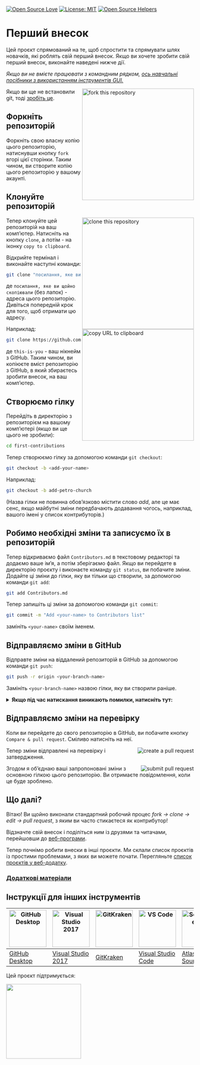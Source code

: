 [![Open Source Love](https://firstcontributions.github.io/open-source-badges/badges/open-source-v1/open-source.svg)](https://github.com/firstcontributions/open-source-badges)
[![License: MIT](https://img.shields.io/badge/License-MIT-green.svg)](https://opensource.org/licenses/MIT)
[![Open Source Helpers](https://www.codetriage.com/roshanjossey/first-contributions/badges/users.svg)](https://www.codetriage.com/roshanjossey/first-contributions)

# Перший внесок

Цей проєкт спрямований на те, щоб спростити та спрямувати шлях новачків, які роблять свій перший внесок. Якщо ви хочете зробити свій перший внесок, виконайте наведені нижче дії.

_Якщо ви не вмієте працювати з командним рядком, [ось навчальні посібники з використанням інструментів GUI.](#tutorials-using-other-tools)_

<img align="right" width="300" src="https://firstcontributions.github.io/assets/Readme/fork.png" alt="fork this repository" />

Якщо ви ще не встановили git, тоді [зробіть це](https://help.github.com/articles/set-up-git/).

## Форкніть репозиторій

Форкніть свою власну копію цього репозиторію, натиснувши кнопку `fork` вгорі цієї сторінки.
Таким чином, ви створите копію цього репозиторію у вашому акаунті.

## Клонуйте репозиторій

<img align="right" width="300" src="https://firstcontributions.github.io/assets/Readme/clone.png" alt="clone this repository" />

Тепер клонуйте цей репозиторій на ваш комп’ютер. Натисніть на кнопку `clone`, а потім - на іконку `copy to clipboard`.

Відкрийте термінал і виконайте наступні команди:

```bash
git clone "посилання, яке ви щойно скопіювали"
```

де `посилання, яке ви щойно скопіювали` (без лапок) - адреса цього репозиторію. Дивіться попередній крок для того, щоб отримати цю адресу.

<img align="right" width="300" src="https://firstcontributions.github.io/assets/Readme/copy-to-clipboard.png" alt="copy URL to clipboard" />

Наприклад:

```bash
git clone https://github.com/this-is-you/first-contributions.git
```

де `this-is-you` - ваш нікнейм з GitHub. Таким чином, ви копіюєте вміст репозиторію з GitHub, в який збираєтесь зробити внесок, на ваш комп’ютер.

## Створюємо гілку

Перейдіть в директорію з репозиторієм на вашому комп’ютері (якщо ви ще цього не зробили):

```bash
cd first-contributions
```

Тепер створюємо гілку за допомогою команди `git checkout`:

```bash
git checkout -b <add-your-name>
```

Наприклад:

```bash
git checkout -b add-petro-church
```

(Назва гілки не повинна обов’язково містити слово _add_, але це має сенс, якщо майбутні зміни передбачають додавання чогось, наприклад, вашого імені у список контрибуторів.)

## Робимо необхідні зміни та записуємо їх в репозиторій

Тепер відкриваємо файл `Contributors.md` в текстовому редакторі та додаємо ваше ім’я, а потім зберігаємо файл. Якщо ви перейдете в директорію проєкту і виконаєте команду `git status`, ви побачите зміни. Додайте ці зміни до гілки, яку ви тільки що створили, за допомогою команди `git add`:

```bash
git add Contributors.md
```

Тепер запишіть ці зміни за допомогою команди `git commit`:

```bash
git commit -m "Add <your-name> to Contributors list"
```

замініть `<your-name>` своїм іменем.

## Відправляємо зміни в GitHub

Відправте зміни на віддалений репозиторій в GitHub за допомогою команди `git push`:

```bash
git push -г origin <your-branch-name>
```

Замініть `<your-branch-name>` назвою гілки, яку ви створили раніше.

<details>
<summary> <strong>Якщо під час натискання виникають помилки, натисніть тут:</strong> </summary>

- ### Authentication Error
     <pre>remote: Support for password authentication was removed on August 13, 2021. Please use a personal access token instead.
  remote: Please see https://github.blog/2020-12-15-token-authentication-requirements-for-git-operations/ for more information.
  fatal: Authentication failed for 'https://github.com/<your-username>/first-contributions.git/'</pre>
  Перейдіть до [туторіалу GitHub](https://docs.github.com/en/authentication/connecting-to-github-with-ssh/adding-a-new-ssh-key-to-your-github-account) щодо створення та налаштування ключа SSH для вашого облікового запису.

</details>

## Відправляємо зміни на перевірку

Коли ви перейдете до свого репозиторію в GitHub, ви побачите кнопку `Compare & pull request`. Сміливо натисніть на неї.

<img style="float: right;" src="https://firstcontributions.github.io/assets/Readme/compare-and-pull.png" alt="create a pull request" />

Тепер зміни відправлені на перевірку і затвердження.

<img style="float: right;" src="https://firstcontributions.github.io/assets/Readme/submit-pull-request.png" alt="submit pull request" />

Згодом я об’єднаю ваші запропоновані зміни з основною гілкою цього репозиторію. Ви отримаєте повідомлення, коли це буде зроблено.

## Що далі?

Вітаю! Ви щойно виконали стандартний робочий процес _fork -> clone -> edit -> pull request_, з яким ви часто стикаєтеся як контрибутор!

Відзначте свій внесок і поділіться ним із друзями та читачами, перейшовши до [веб-програми](https://firstcontributions.github.io/#social-share).

Тепер почнімо робити внески в інші проєкти. Ми склали список проєктів із простими проблемами, з яких ви можете почати. Перегляньте [список проєктів у веб-додатку](https://firstcontributions.github.io/#project-list).

### [Додаткові матеріали](additional-material/git_workflow_scenarios/additional-material.md)

## Інструкції для інших інструментів

| <a href="../gui-tool-tutorials/github-desktop-tutorial.md"><img alt="GitHub Desktop" src="https://desktop.github.com/images/desktop-icon.svg" width="100"></a> | <a href="../gui-tool-tutorials/github-windows-vs2017-tutorial.md"><img alt="Visual Studio 2017" src="https://upload.wikimedia.org/wikipedia/commons/c/cd/Visual_Studio_2017_Logo.svg" width="100"></a> | <a href="../gui-tool-tutorials/gitkraken-tutorial.md"><img alt="GitKraken" src="https://firstcontributions.github.io/assets/gui-tool-tutorials/gitkraken-tutorial/gk-icon.png" width="100"></a> | <a href="../gui-tool-tutorials/github-windows-vs-code-tutorial.md"><img alt="VS Code" src="https://upload.wikimedia.org/wikipedia/commons/1/1c/Visual_Studio_Code_1.35_icon.png" width=100></a> | <a href="../gui-tool-tutorials/sourcetree-macos-tutorial.md"><img alt="Sourcetree App" src="https://wac-cdn.atlassian.com/dam/jcr:81b15cde-be2e-4f4a-8af7-9436f4a1b431/Sourcetree-icon-blue.svg" width=100></a> | <a href="../gui-tool-tutorials/github-windows-intellij-tutorial.md"><img alt="IntelliJ IDEA" src="https://upload.wikimedia.org/wikipedia/commons/thumb/9/9c/IntelliJ_IDEA_Icon.svg/512px-IntelliJ_IDEA_Icon.svg.png" width=100></a> |
| -------------------------------------------------------------------------------------------------------------------------------------------------------------- | ------------------------------------------------------------------------------------------------------------------------------------------------------------------------------------------------------ | ----------------------------------------------------------------------------------------------------------------------------------------------------------------------------------------------- | ----------------------------------------------------------------------------------------------------------------------------------------------------------------------------------------------- | --------------------------------------------------------------------------------------------------------------------------------------------------------------------------------------------------------------- | ----------------------------------------------------------------------------------------------------------------------------------------------------------------------------------------------------------------------------------- |
| [GitHub Desktop](../gui-tool-tutorials/github-desktop-tutorial.md)                                                                                             | [Visual Studio 2017](../gui-tool-tutorials/github-windows-vs2017-tutorial.md)                                                                                                                          | [GitKraken](../gui-tool-tutorials/gitkraken-tutorial.md)                                                                                                                                        | [Visual Studio Code](../gui-tool-tutorials/github-windows-vs-code-tutorial.md)                                                                                                                  | [Atlassian Sourcetree](../gui-tool-tutorials/sourcetree-macos-tutorial.md)                                                                                                                                      | [IntelliJ IDEA](../gui-tool-tutorials/github-windows-intellij-tutorial.md)                                                                                                                                                          |

<p>Цей проєкт підтримується:</p>
<p>
  <a href="https://www.digitalocean.com/">
    <img src="https://opensource.nyc3.cdn.digitaloceanspaces.com/attribution/assets/SVG/DO_Logo_horizontal_blue.svg" width="201px">
  </a>
</p>
